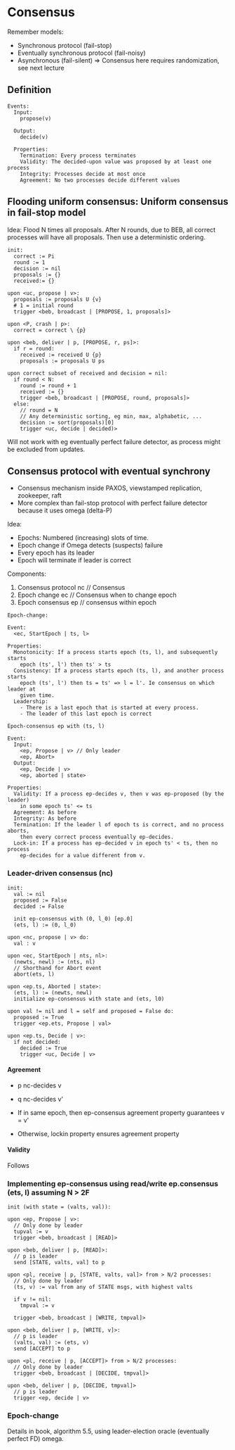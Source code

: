 # Consensus

Remember models:
- Synchronous protocol (fail-stop)
- Eventually synchronous protocol (fail-noisy)
- Asynchronous (fail-silent) => Consensus here requires randomization, see next lecture

## Definition

```
Events:
  Input:
    propose(v)

  Output:
    decide(v)

  Properties:
    Termination: Every process terminates
    Validity: The decided-upon value was proposed by at least one process
    Integrity: Processes decide at most once
    Agreement: No two processes decide different values
```

## Flooding uniform consensus: Uniform consensus in fail-stop model

Idea: Flood N times all proposals. After N rounds, due to BEB, all correct
processes will have all proposals. Then use a deterministic ordering.

```
init:
  correct := Pi
  round := 1
  decision := nil
  proposals := {}
  received:= {}

upon <uc, propose | v>:
  proposals := proposals U {v}
  # 1 = initial round
  trigger <beb, broadcast | [PROPOSE, 1, proposals]>

upon <P, crash | p>:
  correct = correct \ {p}

upon <beb, deliver | p, [PROPOSE, r, ps]>:
  if r = round:
    received := received U {p}
    proposals := proposals U ps

upon correct subset of received and decision = nil:
  if round < N:
    round := round + 1
    received := {}
    trigger <beb, broadcast | [PROPOSE, round, proposals]>
  else:
    // round = N
    // Any deterministic sorting, eg min, max, alphabetic, ...
    decision := sort(proposals)[0]
    trigger <uc, decide | decided)>
```

Will not work with eg eventually perfect failure detector, as process might be
excluded from updates.

## Consensus protocol with eventual synchrony

- Consensus mechanism inside PAXOS, viewstamped replication, zookeeper, raft
- More complex than fail-stop protocol with perfect failure detector because it uses omega (delta-P)

Idea:
- Epochs: Numbered (increasing) slots of time.
- Epoch change if Omega detects (suspects) failure
- Every epoch has its leader
- Epoch will terminate if leader is correct

Components:
  1) Consensus protocol nc // Consensus
  2) Epoch change ec // Consensus when to change epoch
  3) Epoch consensus ep // consensus within epoch

```
Epoch-change:

Event:
  <ec, StartEpoch | ts, l>

Properties:
  Monotonicity: If a process starts epoch (ts, l), and subsequently starts
    epoch (ts', l') then ts' > ts
  Consistency: If a process starts epoch (ts, l), and another process starts
    epoch (ts', l') then ts = ts' => l = l'. Ie consensus on which leader at
    given time.
  Leadership:
    - There is a last epoch that is started at every process.
    - The leader of this last epoch is correct
```

```
Epoch-consensus ep with (ts, l)

Event:
  Input:
    <ep, Propose | v> // Only leader
    <ep, Abort>
  Output:
    <ep, Decide | v>
    <ep, aborted | state>

Properties:
  Validity: If a process ep-decides v, then v was ep-proposed (by the leader)
    in some epoch ts' <= ts
  Agreement: As before
  Integrity: As before
  Termination: If the leader l of epoch ts is correct, and no process aborts,
    then every correct process eventually ep-decides.
  Lock-in: If a process has ep-decided v in epoch ts' < ts, then no process
    ep-decides for a value different from v.
```

### Leader-driven consensus (nc)

```
init:
  val := nil
  proposed := False
  decided := False

  init ep-consensus with (0, l_0) [ep.0]
  (ets, l) := (0, l_0)

upon <nc, propose | v> do:
  val : v

upon <ec, StartEpoch | nts, nl>:
  (newts, newl) := (nts, nl)
  // Shorthand for Abort event
  abort(ets, l) 

upon <ep.ts, Aborted | state>:
  (ets, l) := (newts, newl)
  initialize ep-consensus with state and (ets, l0)

upon val != nil and l = self and proposed = False do:
  proposed := True
  trigger <ep.ets, Propose | val>

upon <ep.ts, Decide | v>:
  if not decided:
    decided := True
    trigger <uc, Decide | v>
```

#### Agreement

- p nc-decides v
- q nc-decides v'

- If in same epoch, then ep-consensus agreement property guarantees v = v'
- Otherwise, lockin property ensures agreement property

#### Validity

Follows

### Implementing ep-consensus using read/write ep.consensus (ets, l) assuming N > 2F

```
init (with state = (valts, val)):

upon <ep, Propose | v>:
  // Only done by leader
  tupval := v
  trigger <beb, broadcast | [READ]>

upon <beb, deliver | p, [READ]>:
  // p is leader
  send [STATE, valts, val] to p

upon <pl, receive | p, [STATE, valts, val]> from > N/2 processes:
  // Only done by leader
  (ts, v) := val from any of STATE msgs, with highest valts

  if v != nil:
    tmpval := v

  trigger <beb, broadcast | [WRITE, tmpval]>

upon <beb, deliver | p, [WRITE, v]>:
  // p is leader
  (valts, val) := (ets, v)
  send [ACCEPT] to p

upon <pl, receive | p, [ACCEPT]> from > N/2 processes:
  // Only done by leader
  trigger <beb, broadcast | [DECIDE, tmpval]>

upon <beb, deliver | p, [DECIDE, tmpval]>
  // p is leader
  trigger <ep, decide | v>
```

### Epoch-change

Details in book, algorithm 5.5, using leader-election oracle (eventually perfect FD) omega.
